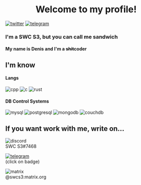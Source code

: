 <h1 align="center">Welcome to my profile!</h1>

<a href="https://twitter.com/swc_s3">![twitter](https://img.shields.io/badge/Twitter-blue?style=for-the-badge&logo=Twitter&logoColor=white)</a> <a href="https://t.me/swcs3">![telegram](https://img.shields.io/badge/Telegram-blue?style=for-the-badge&logo=Telegram&logoColor=white)</a>

### I'm a SWC S3, but you can call me sandwich

#### My name is Denis and I'm a ~~shit~~coder

## I'm know 

#### Langs
![cpp](https://img.shields.io/badge/C++-grey?style=for-the-badge&logo=Cpp&logoColor=blue) ![c](https://img.shields.io/badge/C-grey?style=for-the-badge&logo=C&logoColor=black) ![rust](https://img.shields.io/badge/Rust-brown?style=for-the-badge&logo=Rust&logoColor=black) 

#### DB Control Systems
![mysql](https://img.shields.io/badge/MySQL-blue?style=for-the-badge&logo=MySQL&logoColor=white) ![postgresql](https://img.shields.io/badge/PostgreSQL-white?style=for-the-badge&logo=PostgreSQL&LogoColor=black) ![mongodb](https://img.shields.io/badge/MongoDB-green?style=for-the-badge&logo=MongoDB&LogoColor=green) ![couchdb](https://img.shields.io/badge/Apache-CouchDB-red?style=for-the-badge&logo=Apache-CouchDB&LogoColor=red)


## If you want work with me, write on...

![discord](https://img.shields.io/badge/Discord-3776AB?style=for-the-badge&logo=Discord&logoColor=white) <br>
SWC S3#7468

<a href="https://t.me/swc_s3">![telegram](https://img.shields.io/badge/Telegram-blue?style=for-the-badge&logo=Telegram&logoColor=white)</a><br>
(click on badge)

![matrix](https://img.shields.io/badge/Matrix-black?style=for-the-badge&logo=Matrix&logoColor=white)<br>
@swcs3:matrix.org
